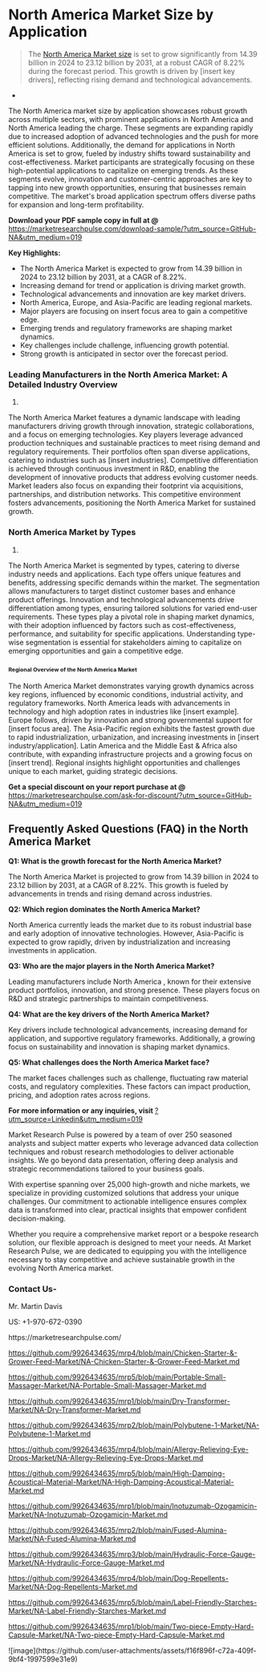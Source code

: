 <h1>North America  Market&nbsp;Size by Application</h1><blockquote><p>The <a href="https://marketresearchpulse.com/download-sample/?utm_source=GitHub-NA&amp;utm_medium=019">North America  Market size</a> is set to grow significantly from 14.39 billion in 2024 to 23.12 billion by 2031, at a robust CAGR of 8.22% during the forecast period. This growth is driven by [insert key drivers], reflecting rising demand and technological advancements.</p></blockquote><ul><li></li></ul><p>The North America  market size by application showcases robust growth across multiple sectors, with prominent applications in North America  and North America  leading the charge. These segments are expanding rapidly due to increased adoption of advanced technologies and the push for more efficient solutions. Additionally, the demand for applications in North America  is set to grow, fueled by industry shifts toward sustainability and cost-effectiveness. Market participants are strategically focusing on these high-potential applications to capitalize on emerging trends. As these segments evolve, innovation and customer-centric approaches are key to tapping into new growth opportunities, ensuring that businesses remain competitive. The market's broad application spectrum offers diverse paths for expansion and long-term profitability.</p><p><strong>Download your PDF sample copy in full at @ </strong><a href="https://marketresearchpulse.com/download-sample/?utm_source=GitHub-NA&amp;utm_medium=019">https://marketresearchpulse.com/download-sample/?utm_source=GitHub-NA&amp;utm_medium=019</a></p><p><strong>Key Highlights: </strong></p><ul><li>The North America  Market is expected to grow from 14.39 billion in 2024 to 23.12 billion by 2031, at a CAGR of 8.22%.</li><li>Increasing demand for trend or application is driving market growth.</li><li>Technological advancements and innovation are key market drivers.</li><li>North America, Europe, and Asia-Pacific are leading regional markets.</li><li>Major players are focusing on insert focus area to gain a competitive edge.</li><li>Emerging trends and regulatory frameworks are shaping market dynamics.</li><li>Key challenges include challenge, influencing growth potential.</li><li>Strong growth is anticipated in sector over the forecast period.</li></ul><h3>Leading Manufacturers in the North America  Market: A Detailed Industry Overview</h3><ol><li></li></ol><div class="flex max-w-full flex-col flex-grow"><div class="min-h-8 text-message flex w-full flex-col items-end gap-2 whitespace-normal break-words [.text-message+&amp;]:mt-5" dir="auto" data-message-author-role="assistant" data-message-id="fd8432e4-4910-450d-b182-61b7bfb0a01f" data-message-model-slug="gpt-4o"><div class="flex w-full flex-col gap-1 empty:hidden first:pt-[3px]"><div class="markdown prose w-full break-words dark:prose-invert light"><p>The North America  Market features a dynamic landscape with leading manufacturers driving growth through innovation, strategic collaborations, and a focus on emerging technologies. Key players leverage advanced production techniques and sustainable practices to meet rising demand and regulatory requirements. Their portfolios often span diverse applications, catering to industries such as [insert industries]. Competitive differentiation is achieved through continuous investment in R&amp;D, enabling the development of innovative products that address evolving customer needs. Market leaders also focus on expanding their footprint via acquisitions, partnerships, and distribution networks. This competitive environment fosters advancements, positioning the North America  Market for sustained growth.</p></div></div></div></div><h3>North America  Market by Types</h3><ol><li></li></ol><div class="flex max-w-full flex-col flex-grow"><div class="min-h-8 text-message flex w-full flex-col items-end gap-2 whitespace-normal break-words [.text-message+&amp;]:mt-5" dir="auto" data-message-author-role="assistant" data-message-id="084470be-0bb7-4664-bddf-5156b4f41249" data-message-model-slug="gpt-4o-mini"><div class="flex w-full flex-col gap-1 empty:hidden first:pt-[3px]"><div class="markdown prose w-full break-words dark:prose-invert light"><p>The North America  Market is segmented by types, catering to diverse industry needs and applications. Each type offers unique features and benefits, addressing specific demands within the market. The segmentation allows manufacturers to target distinct customer bases and enhance product offerings. Innovation and technological advancements drive differentiation among types, ensuring tailored solutions for varied end-user requirements. These types play a pivotal role in shaping market dynamics, with their adoption influenced by factors such as cost-effectiveness, performance, and suitability for specific applications. Understanding type-wise segmentation is essential for stakeholders aiming to capitalize on emerging opportunities and gain a competitive edge.</p></div></div></div></div><h3><span style="font-size: 11px;">Regional Overview of the North America  Market</span></h3><div class="flex max-w-full flex-col flex-grow"><div class="min-h-8 text-message flex w-full flex-col items-end gap-2 whitespace-normal break-words [.text-message+&amp;]:mt-5" dir="auto" data-message-author-role="assistant" data-message-id="e9038762-ce64-4e30-91c9-9bd413514231" data-message-model-slug="gpt-4o-mini"><div class="flex w-full flex-col gap-1 empty:hidden first:pt-[3px]"><div class="markdown prose w-full break-words dark:prose-invert light"><p>The North America  Market demonstrates varying growth dynamics across key regions, influenced by economic conditions, industrial activity, and regulatory frameworks. North America leads with advancements in technology and high adoption rates in industries like [insert example]. Europe follows, driven by innovation and strong governmental support for [insert focus area]. The Asia-Pacific region exhibits the fastest growth due to rapid industrialization, urbanization, and increasing investments in [insert industry/application]. Latin America and the Middle East &amp; Africa also contribute, with expanding infrastructure projects and a growing focus on [insert trend]. Regional insights highlight opportunities and challenges unique to each market, guiding strategic decisions.</p></div></div></div></div><p><strong>Get a special discount on your report purchase at @ </strong><a href="https://marketresearchpulse.com/ask-for-discount/?utm_source=GitHub-NA&amp;utm_medium=019">https://marketresearchpulse.com/ask-for-discount/?utm_source=GitHub-NA&amp;utm_medium=019</a></p><h2>Frequently Asked Questions (FAQ) in the North America  Market</h2><p><strong>Q1: What is the growth forecast for the North America  Market?</strong></p><p>The North America  Market is projected to grow from 14.39 billion in 2024 to 23.12 billion by 2031, at a CAGR of 8.22%. This growth is fueled by advancements in trends and rising demand across industries.</p><p><strong>Q2: Which region dominates the North America  Market?</strong></p><p>North America currently leads the market due to its robust industrial base and early adoption of innovative technologies. However, Asia-Pacific is expected to grow rapidly, driven by industrialization and increasing investments in application.</p><p><strong>Q3: Who are the major players in the North America  Market?</strong></p><p>Leading manufacturers include North America , known for their extensive product portfolios, innovation, and strong presence. These players focus on R&amp;D and strategic partnerships to maintain competitiveness.</p><p><strong>Q4: What are the key drivers of the North America  Market?</strong></p><p>Key drivers include technological advancements, increasing demand for application, and supportive regulatory frameworks. Additionally, a growing focus on sustainability and innovation is shaping market dynamics.</p><p><strong>Q5: What challenges does the North America  Market face?</strong></p><p>The market faces challenges such as challenge, fluctuating raw material costs, and regulatory complexities. These factors can impact production, pricing, and adoption rates across regions.</p><p><strong>For more information or any inquiries, visit&nbsp;</strong><a href="?utm_source=Linkedin&utm_medium=019">?utm_source=Linkedin&utm_medium=019</a></p><p>Market Research Pulse is powered by a team of over 250 seasoned analysts and subject matter experts who leverage advanced data collection techniques and robust research methodologies to deliver actionable insights. We go beyond data presentation, offering deep analysis and strategic recommendations tailored to your business goals.</p><p>With expertise spanning over 25,000 high-growth and niche markets, we specialize in providing customized solutions that address your unique challenges. Our commitment to actionable intelligence ensures complex data is transformed into clear, practical insights that empower confident decision-making.</p><p>Whether you require a comprehensive market report or a bespoke research solution, our flexible approach is designed to meet your needs. At Market Research Pulse, we are dedicated to equipping you with the intelligence necessary to stay competitive and achieve sustainable growth in the evolving North America  market.</p><h3><strong>Contact Us-</strong></h3><p>Mr. Martin Davis</p><p>US: +1-970-672-0390</p><p>https://marketresearchpulse.com/</p><p><a href="https://github.com/9926434635/mrp4/blob/main/Chicken-Starter-&-Grower-Feed-Market/NA-Chicken-Starter-&-Grower-Feed-Market.md">https://github.com/9926434635/mrp4/blob/main/Chicken-Starter-&-Grower-Feed-Market/NA-Chicken-Starter-&-Grower-Feed-Market.md</a></p><p><a href="https://github.com/9926434635/mrp5/blob/main/Portable-Small-Massager-Market/NA-Portable-Small-Massager-Market.md">https://github.com/9926434635/mrp5/blob/main/Portable-Small-Massager-Market/NA-Portable-Small-Massager-Market.md</a></p><p><a href="https://github.com/9926434635/mrp1/blob/main/Dry-Transformer-Market/NA-Dry-Transformer-Market.md">https://github.com/9926434635/mrp1/blob/main/Dry-Transformer-Market/NA-Dry-Transformer-Market.md</a></p><p><a href="https://github.com/9926434635/mrp2/blob/main/Polybutene-1-Market/NA-Polybutene-1-Market.md">https://github.com/9926434635/mrp2/blob/main/Polybutene-1-Market/NA-Polybutene-1-Market.md</a></p><p><a href="https://github.com/9926434635/mrp4/blob/main/Allergy-Relieving-Eye-Drops-Market/NA-Allergy-Relieving-Eye-Drops-Market.md">https://github.com/9926434635/mrp4/blob/main/Allergy-Relieving-Eye-Drops-Market/NA-Allergy-Relieving-Eye-Drops-Market.md</a></p><p><a href="https://github.com/9926434635/mrp5/blob/main/High-Damping-Acoustical-Material-Market/NA-High-Damping-Acoustical-Material-Market.md">https://github.com/9926434635/mrp5/blob/main/High-Damping-Acoustical-Material-Market/NA-High-Damping-Acoustical-Material-Market.md</a></p><p><a href="https://github.com/9926434635/mrp1/blob/main/Inotuzumab-Ozogamicin-Market/NA-Inotuzumab-Ozogamicin-Market.md">https://github.com/9926434635/mrp1/blob/main/Inotuzumab-Ozogamicin-Market/NA-Inotuzumab-Ozogamicin-Market.md</a></p><p><a href="https://github.com/9926434635/mrp2/blob/main/Fused-Alumina-Market/NA-Fused-Alumina-Market.md">https://github.com/9926434635/mrp2/blob/main/Fused-Alumina-Market/NA-Fused-Alumina-Market.md</a></p><p><a href="https://github.com/9926434635/mrp3/blob/main/Hydraulic-Force-Gauge-Market/NA-Hydraulic-Force-Gauge-Market.md">https://github.com/9926434635/mrp3/blob/main/Hydraulic-Force-Gauge-Market/NA-Hydraulic-Force-Gauge-Market.md</a></p><p><a href="https://github.com/9926434635/mrp4/blob/main/Dog-Repellents-Market/NA-Dog-Repellents-Market.md">https://github.com/9926434635/mrp4/blob/main/Dog-Repellents-Market/NA-Dog-Repellents-Market.md</a></p><p><a href="https://github.com/9926434635/mrp5/blob/main/Label-Friendly-Starches-Market/NA-Label-Friendly-Starches-Market.md">https://github.com/9926434635/mrp5/blob/main/Label-Friendly-Starches-Market/NA-Label-Friendly-Starches-Market.md</a></p><p><a href="https://github.com/9926434635/mrp1/blob/main/Two-piece-Empty-Hard-Capsule-Market/NA-Two-piece-Empty-Hard-Capsule-Market.md">https://github.com/9926434635/mrp1/blob/main/Two-piece-Empty-Hard-Capsule-Market/NA-Two-piece-Empty-Hard-Capsule-Market.md</a></p>
![image](https://github.com/user-attachments/assets/f16f896f-c72a-409f-9bf4-1997599e31e9)
